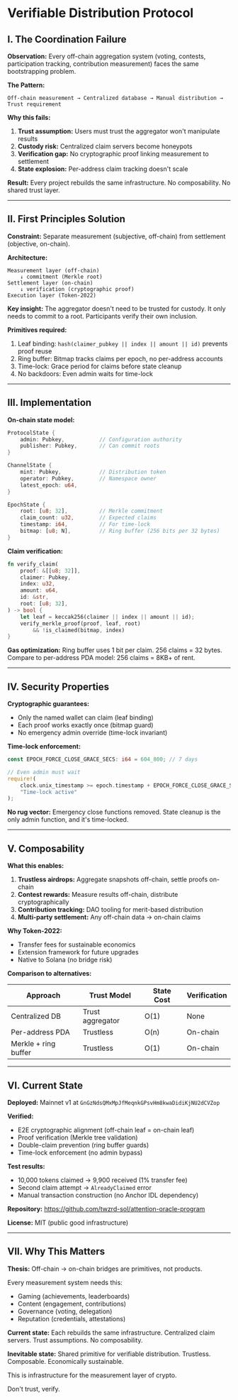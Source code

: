 # Verifiable Distribution Protocol

## I. The Coordination Failure

**Observation:** Every off-chain aggregation system (voting, contests, participation tracking, contribution measurement) faces the same bootstrapping problem.

**The Pattern:**
```
Off-chain measurement → Centralized database → Manual distribution → Trust requirement
```

**Why this fails:**
1. **Trust assumption:** Users must trust the aggregator won't manipulate results
2. **Custody risk:** Centralized claim servers become honeypots
3. **Verification gap:** No cryptographic proof linking measurement to settlement
4. **State explosion:** Per-address claim tracking doesn't scale

**Result:** Every project rebuilds the same infrastructure. No composability. No shared trust layer.

---

## II. First Principles Solution

**Constraint:** Separate measurement (subjective, off-chain) from settlement (objective, on-chain).

**Architecture:**
```
Measurement layer (off-chain)
    ↓ commitment (Merkle root)
Settlement layer (on-chain)
    ↓ verification (cryptographic proof)
Execution layer (Token-2022)
```

**Key insight:** The aggregator doesn't need to be trusted for custody. It only needs to commit to a root. Participants verify their own inclusion.

**Primitives required:**
1. Leaf binding: `hash(claimer_pubkey || index || amount || id)` prevents proof reuse
2. Ring buffer: Bitmap tracks claims per epoch, no per-address accounts
3. Time-lock: Grace period for claims before state cleanup
4. No backdoors: Even admin waits for time-lock

---

## III. Implementation

**On-chain state model:**

```rust
ProtocolState {
    admin: Pubkey,           // Configuration authority
    publisher: Pubkey,       // Can commit roots
}

ChannelState {
    mint: Pubkey,            // Distribution token
    operator: Pubkey,        // Namespace owner
    latest_epoch: u64,
}

EpochState {
    root: [u8; 32],          // Merkle commitment
    claim_count: u32,        // Expected claims
    timestamp: i64,          // For time-lock
    bitmap: [u8; N],         // Ring buffer (256 bits per 32 bytes)
}
```

**Claim verification:**
```rust
fn verify_claim(
    proof: &[[u8; 32]],
    claimer: Pubkey,
    index: u32,
    amount: u64,
    id: &str,
    root: [u8; 32],
) -> bool {
    let leaf = keccak256(claimer || index || amount || id);
    verify_merkle_proof(proof, leaf, root)
        && !is_claimed(bitmap, index)
}
```

**Gas optimization:**
Ring buffer uses 1 bit per claim. 256 claims = 32 bytes. Compare to per-address PDA model: 256 claims = 8KB+ of rent.

---

## IV. Security Properties

**Cryptographic guarantees:**
- Only the named wallet can claim (leaf binding)
- Each proof works exactly once (bitmap guard)
- No emergency admin override (time-lock invariant)

**Time-lock enforcement:**
```rust
const EPOCH_FORCE_CLOSE_GRACE_SECS: i64 = 604_800; // 7 days

// Even admin must wait
require!(
    clock.unix_timestamp >= epoch.timestamp + EPOCH_FORCE_CLOSE_GRACE_SECS,
    "Time-lock active"
);
```

**No rug vector:** Emergency close functions removed. State cleanup is the only admin function, and it's time-locked.

---

## V. Composability

**What this enables:**

1. **Trustless airdrops:** Aggregate snapshots off-chain, settle proofs on-chain
2. **Contest rewards:** Measure results off-chain, distribute cryptographically
3. **Contribution tracking:** DAO tooling for merit-based distribution
4. **Multi-party settlement:** Any off-chain data → on-chain claims

**Why Token-2022:**
- Transfer fees for sustainable economics
- Extension framework for future upgrades
- Native to Solana (no bridge risk)

**Comparison to alternatives:**

| Approach | Trust Model | State Cost | Verification |
|----------|-------------|------------|--------------|
| Centralized DB | Trust aggregator | O(1) | None |
| Per-address PDA | Trustless | O(n) | On-chain |
| Merkle + ring buffer | Trustless | O(1) | On-chain |

---

## VI. Current State

**Deployed:** Mainnet v1 at `GnGzNdsQMxMpJfMeqnkGPsvHm8kwaDidiKjNU2dCVZop`

**Verified:**
- E2E cryptographic alignment (off-chain leaf = on-chain leaf)
- Proof verification (Merkle tree validation)
- Double-claim prevention (ring buffer guards)
- Time-lock enforcement (no admin bypass)

**Test results:**
- 10,000 tokens claimed → 9,900 received (1% transfer fee)
- Second claim attempt → `AlreadyClaimed` error
- Manual transaction construction (no Anchor IDL dependency)

**Repository:** https://github.com/twzrd-sol/attention-oracle-program

**License:** MIT (public good infrastructure)

---

## VII. Why This Matters

**Thesis:** Off-chain → on-chain bridges are primitives, not products.

Every measurement system needs this:
- Gaming (achievements, leaderboards)
- Content (engagement, contributions)
- Governance (voting, delegation)
- Reputation (credentials, attestations)

**Current state:** Each rebuilds the same infrastructure. Centralized claim servers. Trust assumptions. No composability.

**Inevitable state:** Shared primitive for verifiable distribution. Trustless. Composable. Economically sustainable.

This is infrastructure for the measurement layer of crypto.

Don't trust, verify.
